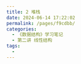 ```yaml
---
title: 2 堆栈
date: 2024-06-14 17:22:02
permalink: /pages/f9cdbb/
categories:
  - 《数据结构》学习笔记
  - 第二讲 线性结构
tags:
  - 
---
```

